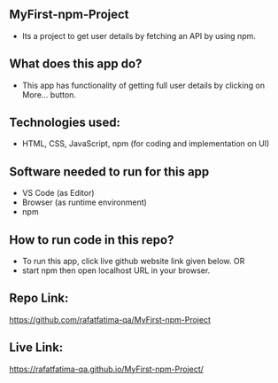 ## MyFirst-npm-Project
- Its a project to get user details by fetching an API by using npm.

## What does this app do?
- This app has functionality of getting full user details by clicking on More... button.

## Technologies used:
- HTML, CSS, JavaScript, npm (for coding and implementation  on UI)

## Software needed to run for this app
- VS Code (as Editor)
- Browser (as runtime environment)
- npm

## How to run code in this repo?
- To run this app, click live github website link given below.
OR
- start npm then open localhost URL in your browser.

## Repo Link:
https://github.com/rafatfatima-qa/MyFirst-npm-Project

## Live Link:
https://rafatfatima-qa.github.io/MyFirst-npm-Project/

